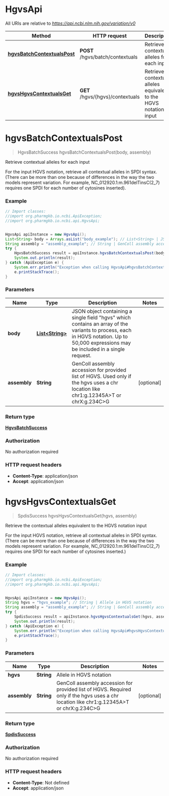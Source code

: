 # HgvsApi

All URIs are relative to *https://api.ncbi.nlm.nih.gov/variation/v0*

Method | HTTP request | Description
------------- | ------------- | -------------
[**hgvsBatchContextualsPost**](HgvsApi.md#hgvsBatchContextualsPost) | **POST** /hgvs/batch/contextuals | Retrieve contextual alleles for each input
[**hgvsHgvsContextualsGet**](HgvsApi.md#hgvsHgvsContextualsGet) | **GET** /hgvs/{hgvs}/contextuals | Retrieve the contextual alleles equivalent to the HGVS notation input

<a name="hgvsBatchContextualsPost"></a>
# **hgvsBatchContextualsPost**
> HgvsBatchSuccess hgvsBatchContextualsPost(body, assembly)

Retrieve contextual alleles for each input

For the input HGVS notation, retrieve all contextual alleles in SPDI syntax. (There can be more than one because of differences in the way the two models represent variation. For example, NC_012920.1:m.961delTinsC(2_7) requires one SPDI for each number of cytosines inserted).

### Example
```java
// Import classes:
//import org.pharmgkb.io.ncbi.ApiException;
//import org.pharmgkb.io.ncbi.api.HgvsApi;


HgvsApi apiInstance = new HgvsApi();
List<String> body = Arrays.asList("body_example"); // List<String> | JSON object containing a single field "hgvs" which contains an array of the variants to process, each in HGVS notation. Up to 50,000 expressions may be included in a single request.
String assembly = "assembly_example"; // String | GenColl assembly accession for provided list of HGVS. Used only if the hgvs uses a chr location like chr1:g.12345A>T or chrX:g.234C>G
try {
    HgvsBatchSuccess result = apiInstance.hgvsBatchContextualsPost(body, assembly);
    System.out.println(result);
} catch (ApiException e) {
    System.err.println("Exception when calling HgvsApi#hgvsBatchContextualsPost");
    e.printStackTrace();
}
```

### Parameters

Name | Type | Description  | Notes
------------- | ------------- | ------------- | -------------
 **body** | [**List&lt;String&gt;**](String.md)| JSON object containing a single field &quot;hgvs&quot; which contains an array of the variants to process, each in HGVS notation. Up to 50,000 expressions may be included in a single request. |
 **assembly** | **String**| GenColl assembly accession for provided list of HGVS. Used only if the hgvs uses a chr location like chr1:g.12345A&gt;T or chrX:g.234C&gt;G | [optional]

### Return type

[**HgvsBatchSuccess**](HgvsBatchSuccess.md)

### Authorization

No authorization required

### HTTP request headers

 - **Content-Type**: application/json
 - **Accept**: application/json

<a name="hgvsHgvsContextualsGet"></a>
# **hgvsHgvsContextualsGet**
> SpdisSuccess hgvsHgvsContextualsGet(hgvs, assembly)

Retrieve the contextual alleles equivalent to the HGVS notation input

For the input HGVS notation, retrieve all contextual alleles in SPDI syntax. (There can be more than one because of differences in the way the two models represent variation. For example, NC_012920.1:m.961delTinsC(2_7) requires one SPDI for each number of cytosines inserted.)

### Example
```java
// Import classes:
//import org.pharmgkb.io.ncbi.ApiException;
//import org.pharmgkb.io.ncbi.api.HgvsApi;


HgvsApi apiInstance = new HgvsApi();
String hgvs = "hgvs_example"; // String | Allele in HGVS notation
String assembly = "assembly_example"; // String | GenColl assembly accession for provided list of HGVS. Required only if the hgvs uses a chr location like chr1:g.12345A>T or chrX:g.234C>G
try {
    SpdisSuccess result = apiInstance.hgvsHgvsContextualsGet(hgvs, assembly);
    System.out.println(result);
} catch (ApiException e) {
    System.err.println("Exception when calling HgvsApi#hgvsHgvsContextualsGet");
    e.printStackTrace();
}
```

### Parameters

Name | Type | Description  | Notes
------------- | ------------- | ------------- | -------------
 **hgvs** | **String**| Allele in HGVS notation |
 **assembly** | **String**| GenColl assembly accession for provided list of HGVS. Required only if the hgvs uses a chr location like chr1:g.12345A&gt;T or chrX:g.234C&gt;G | [optional]

### Return type

[**SpdisSuccess**](SpdisSuccess.md)

### Authorization

No authorization required

### HTTP request headers

 - **Content-Type**: Not defined
 - **Accept**: application/json

